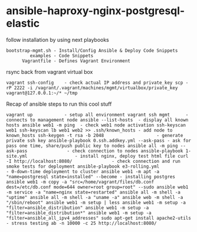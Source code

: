 # ansible-haproxy-nginx-postgresql-elastic
follow installation by using next playbooks

    bootstrap-mgmt.sh - Install/Config Ansible & Deploy Code Snippets
             examples - Code Snippets
          Vagrantfile - Defines Vagrant Environment

rsync back from vagrant virtual box

`vagrant ssh-config    - check actual IP address and private_key
scp -rP 2222 -i /vagrant/.vagrant/machines/mgmt/virtualbox/private_key vagrant@127.0.0.1:~/* ~/tmp`

Recap of ansible steps to run this cool stuff

`vagrant up            - setup all environment
vagrant ssh mgmt      - connects to management node
ansible --list-hosts  - display all known hosts
ansible web1 -m ping  - check web1 node activation
ssh-keyscan web1
ssh-keyscan lb web1 web2 >> .ssh/known_hosts - add node to known_hosts
ssh-keygen -t rsa -b 2048                    - generate private ssh key
ansible-playbook 0.ssh.addkey.yml --ask-pass - ask for pass one time, share/push public key to nodes
ansible all -m ping --ask-pass               - check connection to nodes
ansible-playbook 1-site.yml                  - install nginx, deploy test html file
curl -I http://localhost:8080/               - check connection and run smoke tests for deployment
ansible-playbook e3-rolling.yml              - 0-down-time deployment to cluster
ansible web1 -m apt -a "name=postgresql state=installed" --become - installing postgres
ansible web1 -m copy -a "src=/home/vagrant/files/db.conf dest=/etc/db.conf mode=644 owner=root group=root" --sudo
ansible web1 -m service -a "name=nginx state=restarted"
ansible all -m shell -a "uptime"
ansible all -m shell -a "uname -a"
ansible web -m shell -a "/sbin/reboot"
ansible web1 -m setup | less
ansible web1 -m setup -a "filter=ansible_distribution"
ansible web1 -m setup -a "filter=ansible_distribution*"
ansible web1 -m setup -a "filter=ansible_all_ipv4_addresses"
sudo apt-get install apache2-utils - stress testing
ab -n 10000 -c 25 http://localhost:8080/`
